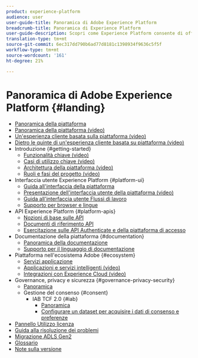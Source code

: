 ```yaml
---
product: experience-platform
audience: user
user-guide-title: Panoramica di Adobe Experience Platform
breadcrumb-title: Panoramica di Experience Platform
user-guide-description: Scopri come Experience Platform consente di offrire esperienze personalizzate ai clienti in tempo reale.
translation-type: tm+mt
source-git-commit: 6ec317dd790b6ad77d8181c1398934f9636c5f5f
workflow-type: tm+mt
source-wordcount: '161'
ht-degree: 21%

---
```



# Panoramica di Adobe Experience Platform {#landing}

* [Panoramica della piattaforma](home.md)
* [Panoramica della piattaforma (video)](video/platform-overview.md)
* [Un&#39;esperienza cliente basata sulla piattaforma (video)](video/customer-experience.md)
* [Dietro le quinte di un&#39;esperienza cliente basata su piattaforma (video)](video/customer-experience-bts.md)
* Introduzione {#getting-started}
   * [Funzionalità chiave (video)](video/key-capabilities.md)
   * [Casi di utilizzo chiave (video)](video/platform-use-cases.md)
   * [Architettura della piattaforma (video)](video/platform-architecture.md)
   * [Ruoli e fasi del progetto (video)](video/roles-project-phases.md)
* Interfaccia utente  Experience Platform {#platform-ui}
   * [Guida all&#39;interfaccia della piattaforma](ui-guide.md)
   * [Presentazione dell&#39;interfaccia utente della piattaforma (video)](video/platform-ui.md)
   * [Guida all&#39;interfaccia utente Flussi di lavoro](workflows.md)
   * [Supporto per browser e lingue](browser-language-support.md)
*  API Experience Platform {#platform-apis}
   * [Nozioni di base sulle API](api-fundamentals.md)
   * [Documenti di riferimento API](http://www.adobe.com/go/platform-api-reference-en)
   * [Esercitazione sulle API Authenticate e della piattaforma di accesso](api-authentication.md)
* Documentazione della piattaforma {#documentation}
   * [Panoramica della documentazione](documentation/overview.md)
   * [Supporto per il linguaggio di documentazione](documentation/language-support.md)
* Piattaforma nell&#39;ecosistema  Adobe {#ecosystem}
   * [Servizi applicazione](application-services.md)
   * [Applicazioni e servizi intelligenti (video)](video/application-intelligent-services.md)
   * [Integrazioni con  Experience Cloud (video)](video/experience-cloud-integrations.md)
* Governance, privacy e sicurezza {#governance-privacy-security}
   * [Panoramica](./governance-privacy-security/overview.md)
   * Gestione del consenso {#consent}
      * IAB TCF 2.0 {#iab}
         * [Panoramica](./governance-privacy-security/consent/iab/overview.md)
         * [Configurare un dataset per acquisire i dati di consenso e preferenze](./governance-privacy-security/consent/iab/dataset.md)
* [Pannello Utilizzo licenza](license-usage-dashboard.md)
* [Guida alla risoluzione dei problemi](troubleshooting.md)
* [Migrazione ADLS Gen2](adls2-gen2-migration.md)
* [Glossario](glossary.md)
* [Note sulla versione](https://www.adobe.com/go/platform-release-notes-en)